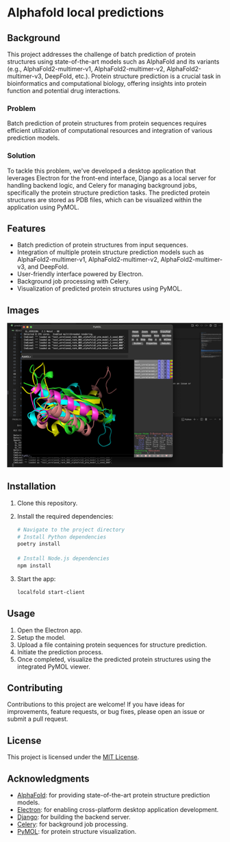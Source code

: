 # Alphafold local predictions

## Background

This project addresses the challenge of batch prediction of protein structures using state-of-the-art models such as AlphaFold and its variants (e.g., AlphaFold2-multimer-v1, AlphaFold2-multimer-v2, AlphaFold2-multimer-v3, DeepFold, etc.). Protein structure prediction is a crucial task in bioinformatics and computational biology, offering insights into protein function and potential drug interactions.

### Problem

Batch prediction of protein structures from protein sequences requires efficient utilization of computational resources and integration of various prediction models.

### Solution

To tackle this problem, we've developed a desktop application that leverages Electron for the front-end interface, Django as a local server for handling backend logic, and Celery for managing background jobs, specifically the protein structure prediction tasks. The predicted protein structures are stored as PDB files, which can be visualized within the application using PyMOL.

## Features

- Batch prediction of protein structures from input sequences.
- Integration of multiple protein structure prediction models such as AlphaFold2-multimer-v1, AlphaFold2-multimer-v2, AlphaFold2-multimer-v3, and DeepFold.
- User-friendly interface powered by Electron.
- Background job processing with Celery.
- Visualization of predicted protein structures using PyMOL.

## Images

![Screenshot 1](./localfold/docs/model-prediction.png)

<!-- ![Screenshot 2](path/to/screenshot2.png) -->

## Installation

1. Clone this repository.
2. Install the required dependencies:

   ```bash
   # Navigate to the project directory
   # Install Python dependencies
   poetry install

   # Install Node.js dependencies
   npm install
   ```

3. Start the app:
   ```bash
   localfold start-client
   ```

## Usage

1. Open the Electron app.
2. Setup the model.
3. Upload a file containing protein sequences for structure prediction.
4. Initiate the prediction process.
5. Once completed, visualize the predicted protein structures using the integrated PyMOL viewer.

## Contributing

Contributions to this project are welcome! If you have ideas for improvements, feature requests, or bug fixes, please open an issue or submit a pull request.

## License

This project is licensed under the [MIT License](LICENSE).

## Acknowledgments

- [AlphaFold](https://github.com/deepmind/alphafold): for providing state-of-the-art protein structure prediction models.
- [Electron](https://www.electronjs.org/): for enabling cross-platform desktop application development.
- [Django](https://www.djangoproject.com/): for building the backend server.
- [Celery](https://docs.celeryproject.org/en/stable/): for background job processing.
- [PyMOL](https://pymol.org/2/): for protein structure visualization.
